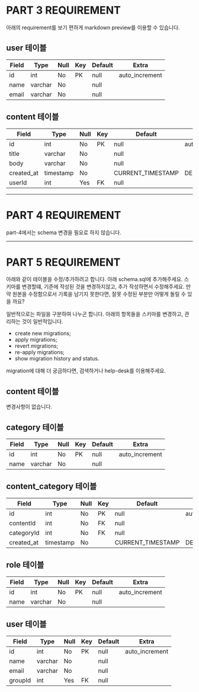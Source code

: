 # PART 3 REQUIREMENT

아래의 requirement를 보기 편하게 markdown preview를 이용할 수 있습니다.

## user 테이블

| Field | Type    | Null | Key | Default | Extra          |
| ----- | ------- | ---- | --- | ------- | -------------- |
| id    | int     | No   | PK  | null    | auto_increment |
| name  | varchar | No   |     | null    |                |
| email | varchar | No   |     | null    |                |

## content 테이블

| Field      | Type      | Null | Key | Default           | Extra             |
| ---------- | --------- | ---- | --- | ----------------- | ----------------- |
| id         | int       | No   | PK  | null              | auto_increment    |
| title      | varchar   | No   |     | null              |                   |
| body       | varchar   | No   |     | null              |                   |
| created_at | timestamp | No   |     | CURRENT_TIMESTAMP | DEFAULT_GENERATED |
| userId     | int       | Yes  | FK  | null              |                   |

---

# PART 4 REQUIREMENT

part-4에서는 schema 변경을 필요로 하지 않습니다.

---

# PART 5 REQUIREMENT

아래와 같이 테이블을 수정/추가하려고 합니다. 아래 schema.sql에 추가해주세요.
스키마를 변경할떄, 기존에 작성된 것을 변경하지않고, 추가 작성하면서 수정해주세요. 만약 원본을 수정함으로서 기록을 남기지 못한다면, 잘못 수정된 부분만 어떻게 돌릴 수 있을 까요?

일반적으로는 파일을 구분하여 나누곤 합니다. 아래의 항목들을 스키마를 변경하고, 관리하는 것이 일반적입니다.

- create new migrations;
- apply migrations;
- revert migrations;
- re-apply migrations;
- show migration history and status.

migration에 대해 더 궁금하다면, 검색하거나 help-desk를 이용해주세요.

## content 테이블

변경사항이 없습니다.

## category 테이블

| Field | Type    | Null | Key | Default | Extra          |
| ----- | ------- | ---- | --- | ------- | -------------- |
| id    | int     | No   | PK  | null    | auto_increment |
| name  | varchar | No   |     | null    |                |

## content_category 테이블

| Field      | Type      | Null | Key | Default           | Extra             |
| ---------- | --------- | ---- | --- | ----------------- | ----------------- |
| id         | int       | No   | PK  | null              | auto_increment    |
| contentId  | int       | No   | FK  | null              |                   |
| categoryId | int       | No   | FK  | null              |                   |
| created_at | timestamp | No   |     | CURRENT_TIMESTAMP | DEFAULT_GENERATED |

## role 테이블

| Field | Type    | Null | Key | Default | Extra          |
| ----- | ------- | ---- | --- | ------- | -------------- |
| id    | int     | No   | PK  | null    | auto_increment |
| name  | varchar | No   |     | null    |                |

## user 테이블

| Field   | Type    | Null | Key | Default | Extra          |
| ------- | ------- | ---- | --- | ------- | -------------- |
| id      | int     | No   | PK  | null    | auto_increment |
| name    | varchar | No   |     | null    |                |
| email   | varchar | No   |     | null    |                |
| groupId | int     | Yes  | FK  | null    |                |
